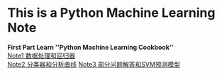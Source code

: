 # This is a Python Machine Learning Note

**First Part   Learn ''Python Machine Learning Cookbook''**   
 [Note1 数据处理和回归器](https://github.com/Anna-Joe/Python-Machine-Learning/blob/master/Note1.md)    
 [Note2 分类器和分析曲线](https://github.com/Anna-Joe/Python-Machine-Learning/blob/master/Note2.md)
 [Note3 部分问题解答和SVM预测模型](https://github.com/Anna-Joe/Python-Machine-Learning/blob/master/Note3.md)
